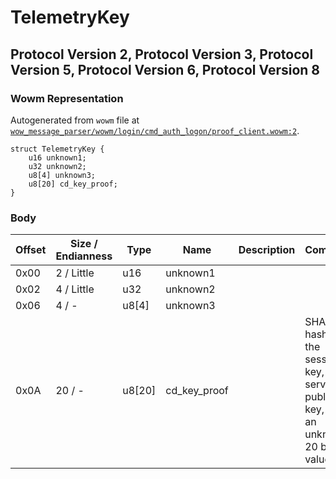 # TelemetryKey

## Protocol Version 2, Protocol Version 3, Protocol Version 5, Protocol Version 6, Protocol Version 8

### Wowm Representation

Autogenerated from `wowm` file at [`wow_message_parser/wowm/login/cmd_auth_logon/proof_client.wowm:2`](https://github.com/gtker/wow_messages/tree/main/wow_message_parser/wowm/login/cmd_auth_logon/proof_client.wowm#L2).
```rust,ignore
struct TelemetryKey {
    u16 unknown1;
    u32 unknown2;
    u8[4] unknown3;
    u8[20] cd_key_proof;
}
```
### Body

| Offset | Size / Endianness | Type | Name | Description | Comment |
| ------ | ----------------- | ---- | ---- | ----------- | ------- |
| 0x00 | 2 / Little | u16 | unknown1 |  |  |
| 0x02 | 4 / Little | u32 | unknown2 |  |  |
| 0x06 | 4 / - | u8[4] | unknown3 |  |  |
| 0x0A | 20 / - | u8[20] | cd_key_proof |  | SHA1 hash of the session key, server public key, and an unknown 20 byte value. |


